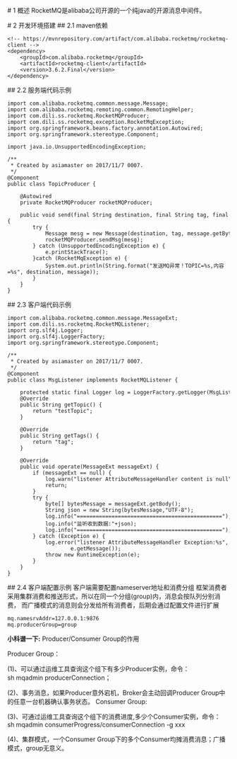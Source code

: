 # 1 概述
RocketMQ是alibaba公司开源的一个纯java的开源消息中间件。

# 2 开发环境搭建
## 2.1 maven依赖
```
<!-- https://mvnrepository.com/artifact/com.alibaba.rocketmq/rocketmq-client -->
<dependency>
    <groupId>com.alibaba.rocketmq</groupId>
    <artifactId>rocketmq-client</artifactId>
    <version>3.6.2.Final</version>
</dependency>
```

## 2.2 服务端代码示例
```
import com.alibaba.rocketmq.common.message.Message;
import com.alibaba.rocketmq.remoting.common.RemotingHelper;
import com.dili.ss.rocketmq.RocketMQProducer;
import com.dili.ss.rocketmq.exception.RocketMqException;
import org.springframework.beans.factory.annotation.Autowired;
import org.springframework.stereotype.Component;

import java.io.UnsupportedEncodingException;

/**
 * Created by asiamaster on 2017/11/7 0007.
 */
@Component
public class TopicProducer {

    @Autowired
    private RocketMQProducer rocketMQProducer;

    public void send(final String destination, final String tag, final String message){
        try {
            Message mesg = new Message(destination, tag, message.getBytes(RemotingHelper.DEFAULT_CHARSET));
            rocketMQProducer.sendMsg(mesg);
        } catch (UnsupportedEncodingException e) {
            e.printStackTrace();
        }catch (RocketMqException e) {
            System.out.println(String.format("发送MQ异常！TOPIC=%s,内容=%s", destination, message));
        }
    }
}
```

## 2.3 客户端代码示例
```
import com.alibaba.rocketmq.common.message.MessageExt;
import com.dili.ss.rocketmq.RocketMQListener;
import org.slf4j.Logger;
import org.slf4j.LoggerFactory;
import org.springframework.stereotype.Component;

/**
 * Created by asiamaster on 2017/11/7 0007.
 */
@Component
public class MsgListener implements RocketMQListener {

    protected static final Logger log = LoggerFactory.getLogger(MsgListener.class);
    @Override
    public String getTopic() {
        return "testTopic";
    }

    @Override
    public String getTags() {
        return "tag";
    }

    @Override
    public void operate(MessageExt messageExt) {
        if (messageExt == null) {
            log.warn("listener AttributeMessageHandler content is null");
            return;
        }
        try {
            byte[] bytesMessage = messageExt.getBody();
            String json = new String(bytesMessage,"UTF-8");
            log.info("==============================================");
            log.info("监听收到数据:"+json);
            log.info("==============================================");
        } catch (Exception e) {
            log.error("listener AttributeMessageHandler Exception:%s",
                    e.getMessage());
            throw new RuntimeException(e);
        }
    }
}
```

## 2.4 客户端配置示例
客户端需要配置nameserver地址和消费分组
框架消费者采用集群消费和推送形式，所以在同一个分组(group)内，消息会按队列分别消费，
而广播模式的消息则会分发给所有消费者，后期会通过配置文件进行扩展
```
mq.namesrvAddr=127.0.0.1:9876
mq.producerGroup=group
```

**小科谱一下:**
Producer/Consumer Group的作用

Producer Group：

(1)、可以通过运维工具查询这个组下有多少Producer实例，命令：sh mqadmin producerConnection；

(2)、事务消息，如果Producer意外宕机，Broker会主动回调Producer Group中的任意一台机器确认事务状态。
Consumer Group:

(3)、可通过运维工具查询这个组下的消费进度,多少个Consumer实例，命令：sh mqadmin consumerProgress/consumerConnection -g xxx

(4)、集群模式，一个Consumer Group下的多个Consumer均摊消费消息；广播模式，group无意义。